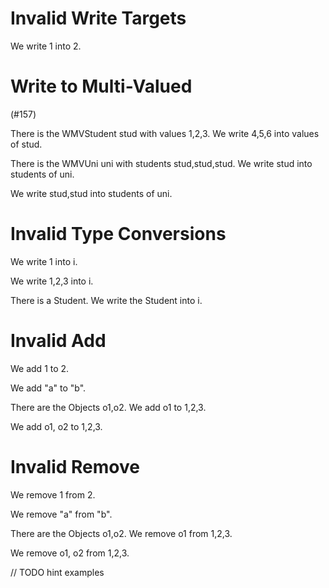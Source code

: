 # Invalid Write Targets

We write 1 into 2.
<!--            ^
error: invalid write target - cannot write into IntLiteral [write.target.invalid]
-->

# Write to Multi-Valued

(#157)

There is the WMVStudent stud with values 1,2,3.
We write 4,5,6 into values of stud.
<!--                ^
error: cannot write into attribute of many 'int' - only single-valued attributes and associations are allowed [write.target.list]
-->

There is the WMVUni uni with students stud,stud,stud.
We write stud into students of uni.
<!--               ^
error: cannot write into association to many 'WMVStudent' - only single-valued attributes and associations are allowed [write.target.list]
-->

We write stud,stud into students of uni.
<!--                    ^
error: cannot write into association to many 'WMVStudent' - only single-valued attributes and associations are allowed [write.target.list]
-->

# Invalid Type Conversions

We write 1 into i.
<!--            ^
note: 'i' was first declared here [variable.declaration.first]
-->

We write 1,2,3 into i.
<!--     ^
error: cannot assign expression of type 'list of int' to variable 'i' of type 'int' [assign.type]
-->

There is a Student.
We write the Student into i.
<!--         ^
error: cannot assign expression of type 'Student' to variable 'i' of type 'int' [assign.type]
-->

# Invalid Add

We add 1 to 2.
<!--        ^
error: cannot add to 'IntLiteral' - must be a name or attribute access [add.target.not.name]
-->

We add "a" to "b".
<!--          ^
error: cannot add to expression of type 'String' [add.target.type]
-->

There are the Objects o1,o2.
We add o1 to 1,2,3.
<!--   ^
error: cannot add expression of type 'Object' to 'list of int' [add.source.type]
-->

We add o1, o2 to 1,2,3.
<!--   ^
error: cannot add expression of type 'list of Object' to 'list of int' [add.source.type]
-->

# Invalid Remove

We remove 1 from 2.
<!--             ^
error: cannot remove from 'IntLiteral' - must be a name or attribute access [remove.target.not.name]
-->

We remove "a" from "b".
<!--               ^
error: cannot remove from expression of type 'String' [remove.target.type]
-->

There are the Objects o1,o2.
We remove o1 from 1,2,3.
<!--      ^
error: cannot remove expression of type 'Object' from 'list of int' [remove.source.type]
-->

We remove o1, o2 from 1,2,3.
<!--      ^
error: cannot remove expression of type 'list of Object' from 'list of int' [remove.source.type]
-->

// TODO hint examples
